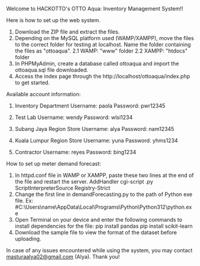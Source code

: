 Welcome to HACKOTTO's OTTO Aqua: Inventory Management System!!

Here is how to set up the web system.
1. Download the ZIP file and extract the files.
2. Depending on the MySQL platform used (WAMP/XAMPP), move the files to the correct folder for testing at localhost. Name the folder containing the files as "ottoaqua".
2.1 WAMP: "www" folder
2.2 XAMPP: "htdocs" folder
3. In PHPMyAdmin, create a database called ottoaqua and import the ottoaqua.sql file downloaded.
4. Access the index page through the http://localhost/ottoaqua/index.php to get started.

Available account information:
1. Inventory Department
Username: paola
Password: pwr12345

2. Test Lab
Username: wendy
Password: wlsi1234

3. Subang Jaya Region Store
Username: alya
Password: nam12345

4. Kuala Lumpur Region Store
Username: yuna
Password: yhms1234

5. Contractor
Username: reyes
Password: bing1234

How to set up meter demand forecast:
1. In httpd.conf file in WAMP or XAMPP, paste these two lines at the end of the file and restart the server.
AddHandler cgi-script .py
ScriptInterpreterSource Registry-Strict
2. Change the first line in demandForecasting.py to the path of Python exe file. Ex: #C:\Users\name\AppData\Local\Programs\Python\Python312\python.exe
3. Open Terminal on your device and enter the following commands to install dependencies for the file:
pip install pandas
pip install scikit-learn
4. Download the sample file to view the format of the dataset before uploading.

In case of any issues encountered while using the system, you may contact masturaalya02@gmail.com (Alya). Thank you!
